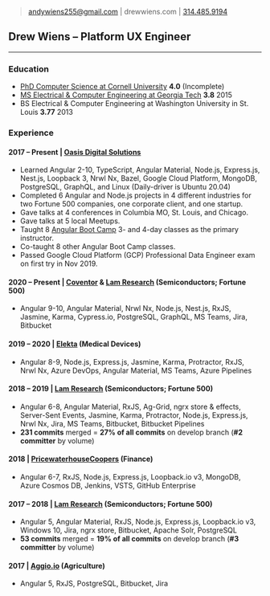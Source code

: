 > [andywiens255@gmail.com](mailto:andywiens255@gmail.com) | 
drewwiens.com | [314.485.9194](tel:3144859194)

## Drew Wiens – Platform UX Engineer

---

### Education

* [PhD Computer Science at Cornell University](www.cs.cornell.edu/~andrew) **4.0** (Incomplete)
* [MS Electrical & Computer Engineering at Georgia Tech](https://scholar.google.com/citations?user=_N2X7KwAAAAJ) **3.8** 2015
* BS Electrical & Computer Engineering at Washington University in St. Louis **3.77** 2013

### Experience

#### 2017 – Present | [Oasis Digital Solutions](oasis.digital)

* Learned Angular 2-10, TypeScript, Angular Material, Node.js, Express.js, Nest.js, Loopback 3, Nrwl Nx, Bazel, Google Cloud Platform, MongoDB, PostgreSQL, GraphQL, and Linux (Daily-driver is Ubuntu 20.04)
* Completed 6 Angular and Node.js projects in 4 different industries for two Fortune 500 companies, one corporate client, and one startup.
* Gave talks at 4 conferences in Columbia MO, St. Louis, and Chicago.
* Gave talks at 5 local Meetups.
* Taught 8 [Angular Boot Camp](angularbootcamp.com) 3- and 4-day classes as the primary instructor.
* Co-taught 8 other Angular Boot Camp classes.
* Passed Google Cloud Platform (GCP) Professional Data Engineer exam on first try in Nov 2019.

#### 2020 – Present | [Coventor](coventor.com) & [Lam Research](lamresearch.com) (Semiconductors; Fortune 500)

* Angular 9-10, Angular Material, Nrwl Nx, Node.js, Nest.js, RxJS, Jasmine, Karma, Cypress.io, PostgreSQL, GraphQL, MS Teams, Jira, Bitbucket

#### 2019 – 2020 | [Elekta](elekta.com) (Medical Devices)

* Angular 8-9, Node.js, Express.js, Jasmine, Karma, Protractor, RxJS, Nrwl Nx, Azure DevOps, Angular Material, MS Teams, Azure Pipelines

#### 2018 – 2019 | [Lam Research](lamresearch.com) (Semiconductors; Fortune 500)

* Angular 6-8, Angular Material, RxJS, Ag-Grid, ngrx store & effects, Server-Sent Events, Jasmine, Karma, Protractor, Node.js, Express.js, Nrwl Nx, Jira, MS Teams, Bitbucket, Bitbucket Pipelines
* **231 commits** merged = **27% of all commits** on develop branch (**#2 committer** by volume)

#### 2018 | [PricewaterhouseCoopers](pwc.com) (Finance)

* Angular 6-7, RxJS, Node.js, Express.js, Loopback.io v3, MongoDB, Azure Cosmos DB, Jenkins, VSTS, GitHub Enterprise

#### 2017 – 2018 | [Lam Research](lamresearch.com) (Semiconductors; Fortune 500)

* Angular 5, Angular Material, RxJS, Node.js, Express.js, Loopback.io v3, Windows 10, Jira, ngrx store, Bitbucket, Apache Solr, PostgreSQL
* **53 commits** merged = **19% of all commits** on develop branch (**#3 committer** by volume)

#### 2017 | [Aggio.io](aggio.io) (Agriculture)

* Angular 5, RxJS, PostgreSQL, Bitbucket, Jira

